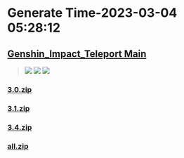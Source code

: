 # Generate Time-2023-03-04 05:28:12

## [Genshin_Impact_Teleport Main](https://github.com/Sam5440/Genshin_Impact_Teleport)

>![](https://komarev.com/ghpvc/?username=done439)
>![](https://komarev.com/ghpvc/?username=done438)
>![](https://komarev.com/ghpvc/?username=done437)

### [3.0.zip](https://raw.githubusercontent.com/Sam5440/Genshin_Impact_Teleport/download/ManualCollectPoint/SpecialItems/Dendroculus/3.0.zip)

### [3.1.zip](https://raw.githubusercontent.com/Sam5440/Genshin_Impact_Teleport/download/ManualCollectPoint/SpecialItems/Dendroculus/3.1.zip)

### [3.4.zip](https://raw.githubusercontent.com/Sam5440/Genshin_Impact_Teleport/download/ManualCollectPoint/SpecialItems/Dendroculus/3.4.zip)

### [all.zip](https://raw.githubusercontent.com/Sam5440/Genshin_Impact_Teleport/download/ManualCollectPoint/SpecialItems/Dendroculus/all.zip)


